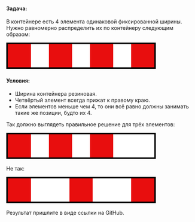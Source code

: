 #### Задача:
В контейнере есть 4 элемента одинаковой фиксированной ширины. Нужно равномерно распределить их по контейнеру следующим образом:

![](/bars4.png?raw=true)

#### Условия:
- Ширина контейнера резиновая.
- Четвёртый элемент всегда прижат к правому краю.
- Если элементов меньше чем 4, то они всё равно должны занимать такие же позиции, будто их 4.

Так должно выглядеть правильное решение для трёх элементов:

![](/bars3.png?raw=true)

Не так:

![](/bars_incorrect.png?raw=true)


Результат пришлите в виде ссылки на GitHub.
